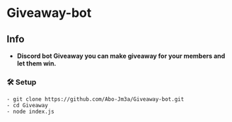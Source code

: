 # Giveaway-bot

## Info

- **Discord bot Giveaway you can make giveaway for your members and let them win.**

### 🛠 Setup

```
- git clone https://github.com/Abo-Jm3a/Giveaway-bot.git
- cd Giveaway
- node index.js
```

